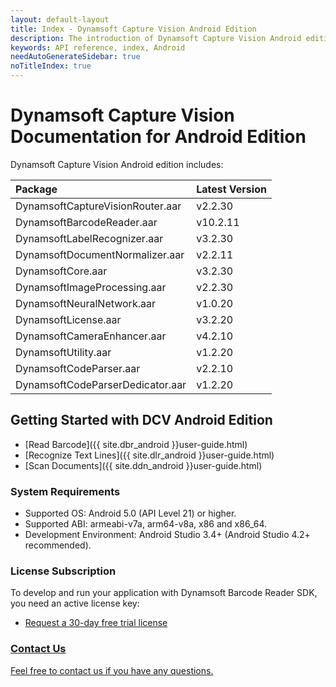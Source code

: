 ```yaml
---
layout: default-layout
title: Index - Dynamsoft Capture Vision Android Edition
description: The introduction of Dynamsoft Capture Vision Android edition.
keywords: API reference, index, Android
needAutoGenerateSidebar: true
noTitleIndex: true
---
```


# Dynamsoft Capture Vision Documentation for Android Edition

Dynamsoft Capture Vision Android edition includes:

| Package | Latest Version |
| :------ | :------------- |
| DynamsoftCaptureVisionRouter.aar | v2.2.30 |
| DynamsoftBarcodeReader.aar | v10.2.11 |
| DynamsoftLabelRecognizer.aar | v3.2.30 |
| DynamsoftDocumentNormalizer.aar | v2.2.11 |
| DynamsoftCore.aar | v3.2.30 |
| DynamsoftImageProcessing.aar | v2.2.30 |
| DynamsoftNeuralNetwork.aar | v1.0.20 |
| DynamsoftLicense.aar | v3.2.20 |
| DynamsoftCameraEnhancer.aar | v4.2.10 |
| DynamsoftUtility.aar | v1.2.20 |
| DynamsoftCodeParser.aar | v2.2.10 |
| DynamsoftCodeParserDedicator.aar | v1.2.20 |

## Getting Started with DCV Android Edition

- [Read Barcode]({{ site.dbr_android }}user-guide.html)
- [Recognize Text Lines]({{ site.dlr_android }}user-guide.html)
- [Scan Documents]({{ site.ddn_android }}user-guide.html)

### System Requirements

- Supported OS: Android 5.0 (API Level 21) or higher.
- Supported ABI: armeabi-v7a, arm64-v8a, x86 and x86_64.
- Development Environment: Android Studio 3.4+ (Android Studio 4.2+ recommended).

### License Subscription

To develop and run your application with Dynamsoft Barcode Reader SDK, you need an active license key:

* <a href = "https://www.dynamsoft.com/customer/license/trialLicense?utm_source=docs&product=dcv&package=mobile" target = "_blank">Request a 30-day free trial license

### Contact Us

<a href = "https://www.dynamsoft.com/company/customer-service/#contact" target = "_blank">Feel free to contact us if you have any questions.</a>
